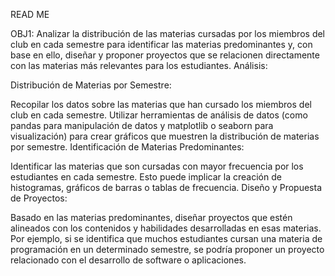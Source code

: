 READ ME

OBJ1: Analizar la distribución de las materias cursadas por los miembros del club en cada semestre para identificar las materias predominantes y, con base en ello, diseñar y proponer proyectos que se relacionen directamente con las materias más relevantes para los estudiantes.
Análisis:

Distribución de Materias por Semestre:

Recopilar los datos sobre las materias que han cursado los miembros del club en cada semestre.
Utilizar herramientas de análisis de datos (como pandas para manipulación de datos y matplotlib o seaborn para visualización) para crear gráficos que muestren la distribución de materias por semestre.
Identificación de Materias Predominantes:

Identificar las materias que son cursadas con mayor frecuencia por los estudiantes en cada semestre.
Esto puede implicar la creación de histogramas, gráficos de barras o tablas de frecuencia.
Diseño y Propuesta de Proyectos:

Basado en las materias predominantes, diseñar proyectos que estén alineados con los contenidos y habilidades desarrolladas en esas materias.
Por ejemplo, si se identifica que muchos estudiantes cursan una materia de programación en un determinado semestre, se podría proponer un proyecto relacionado con el desarrollo de software o aplicaciones.
